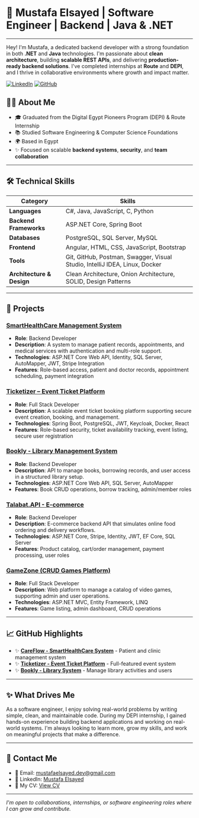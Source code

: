 # 🌟 Mustafa Elsayed | Software Engineer | Backend | Java & .NET

---

Hey! I'm Mustafa, a dedicated backend developer with a strong foundation in both **.NET** and **Java** technologies. I'm passionate about **clean architecture**, building **scalable REST APIs**, and delivering **production-ready backend solutions**. I've completed internships at **Route** and **DEPI**, and I thrive in collaborative environments where growth and impact matter.

[![LinkedIn](https://img.shields.io/badge/LinkedIn-Profile-blue)](https://www.linkedin.com/in/mustafaelsayed72/)
[![GitHub](https://img.shields.io/badge/GitHub-Follow-lightgrey)](https://github.com/MustafaElsayed74)

## 👨‍💻 About Me

- 🎓 Graduated from the Digital Egypt Pioneers Program (DEPI) & Route Internship  
- 📚 Studied Software Engineering & Computer Science Foundations  
- 🌍 Based in Egypt  
- ✨ Focused on scalable **backend systems**, **security**, and **team collaboration**

---

## 🛠️ Technical Skills

| **Category**              | **Skills**                                                                 |
|---------------------------|---------------------------------------------------------------------------|
| **Languages**             | C#, Java, JavaScript, C, Python                                           |
| **Backend Frameworks**    | ASP.NET Core, Spring Boot                                                 |
| **Databases**             | PostgreSQL, SQL Server, MySQL                                             |
| **Frontend**              | Angular, HTML, CSS, JavaScript, Bootstrap                                 |
| **Tools**                 | Git, GitHub, Postman, Swagger, Visual Studio, IntelliJ IDEA, Linux, Docker|
| **Architecture & Design** | Clean Architecture, Onion Architecture, SOLID, Design Patterns            |

---

## 💼 Projects

### [SmartHealthCare Management System](https://github.com/MustafaElsayed74/Smart-HealthCare-Management-System)

- **Role**: Backend Developer  
- **Description**: A system to manage patient records, appointments, and medical services with authentication and multi-role support.  
- **Technologies**: ASP.NET Core Web API, Identity, SQL Server, AutoMapper, JWT, Stripe Integration  
- **Features**: Role-based access, patient and doctor records, appointment scheduling, payment integration

### [Ticketizer – Event Ticket Platform](https://github.com/MustafaElsayed74/Event-Ticket-Platform)

- **Role**: Full Stack Developer  
- **Description**: A scalable event ticket booking platform supporting secure event creation, booking, and management.  
- **Technologies**: Spring Boot, PostgreSQL, JWT, Keycloak, Docker, React  
- **Features**: Role-based security, ticket availability tracking, event listing, secure user registration

### [Bookly - Library Management System](https://github.com/MustafaElsayed74/Library-Management-System)

- **Role**: Backend Developer  
- **Description**: API to manage books, borrowing records, and user access in a structured library setup.  
- **Technologies**: ASP.NET Core Web API, SQL Server, AutoMapper  
- **Features**: Book CRUD operations, borrow tracking, admin/member roles

### [Talabat.API - E-commerce](https://github.com/MustafaElsayed74/Talabat.API)

- **Role**: Backend Developer  
- **Description**: E-commerce backend API that simulates online food ordering and delivery workflows.  
- **Technologies**: ASP.NET Core, Stripe, Identity, JWT, EF Core, SQL Server  
- **Features**: Product catalog, cart/order management, payment processing, user roles

### [GameZone (CRUD Games Platform)](https://github.com/MustafaElsayed74/GameZone)

- **Role**: Full Stack Developer  
- **Description**: Web platform to manage a catalog of video games, supporting admin and user operations.  
- **Technologies**: ASP.NET MVC, Entity Framework, LINQ  
- **Features**: Game listing, admin dashboard, CRUD operations

---

## 📈 GitHub Highlights

- ✨ **[CareFlow - SmartHealthCare System](https://github.com/MustafaElsayed74/Smart-HealthCare-Management-System)** - Patient and clinic management system  
- ✨ **[Ticketizer - Event Ticket Platform](https://github.com/MustafaElsayed74/Event-Ticket-Platform)** - Full-featured event system  
- ✨ **[Bookly - Library System](https://github.com/MustafaElsayed74/Library-Management-System)** - Manage library activities and users

---

## ✨ What Drives Me

As a software engineer, I enjoy solving real-world problems by writing simple, clean, and maintainable code. During my DEPI internship, I gained hands-on experience building backend applications and working on real-world systems. I'm always looking to learn more, grow my skills, and work on meaningful projects that make a difference.

---

## 💍 Contact Me

- 📧 Email: [mustafaelsayed.dev@gmail.com](mailto:mustafaelsayed.dev@gmail.com)  
- 👤 LinkedIn: [Mustafa Elsayed](https://www.linkedin.com/in/mustafaelsayed72/)  
- 📄 My CV: <a href="https://drive.google.com/file/d/152_jEjDPU7MynPLEK508G1E2p1kTDS6C/view?usp=drive_link" target="_blank">View CV</a>

---

*I'm open to collaborations, internships, or software engineering roles where I can grow and contribute.*

